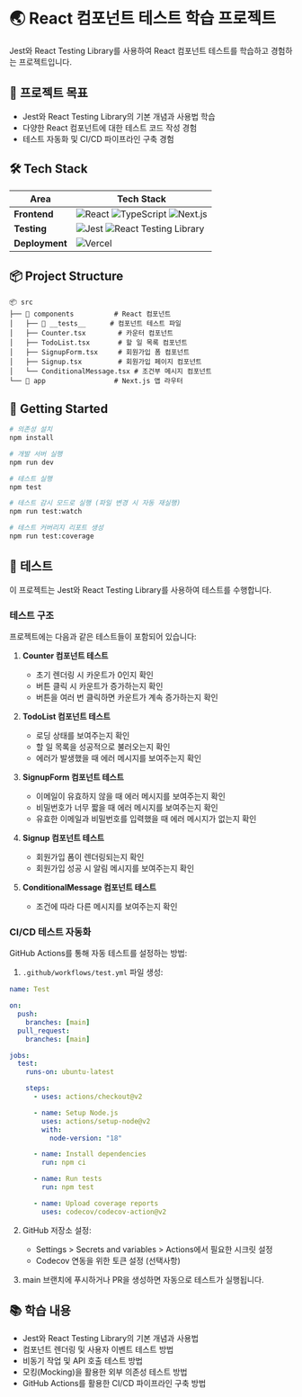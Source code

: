 # 🌏 React 컴포넌트 테스트 학습 프로젝트

Jest와 React Testing Library를 사용하여 React 컴포넌트 테스트를 학습하고 경험하는 프로젝트입니다.

## 🎯 프로젝트 목표

- Jest와 React Testing Library의 기본 개념과 사용법 학습
- 다양한 React 컴포넌트에 대한 테스트 코드 작성 경험
- 테스트 자동화 및 CI/CD 파이프라인 구축 경험

## 🛠️ Tech Stack

| Area           | Tech Stack                                                                                                                                                                                                                                                                                                                    |
| -------------- | ----------------------------------------------------------------------------------------------------------------------------------------------------------------------------------------------------------------------------------------------------------------------------------------------------------------------------- |
| **Frontend**   | ![React](https://img.shields.io/badge/React-61DAFB?style=for-the-badge&logo=React&logoColor=white) ![TypeScript](https://img.shields.io/badge/typescript-3178C6?style=for-the-badge&logo=typescript&logoColor=white) ![Next.js](https://img.shields.io/badge/Next.js-000000?style=for-the-badge&logo=Next.js&logoColor=white) |
| **Testing**    | ![Jest](https://img.shields.io/badge/Jest-C21325?style=for-the-badge&logo=jest&logoColor=white) ![React Testing Library](https://img.shields.io/badge/Testing_Library-E33332?style=for-the-badge&logo=react&logoColor=white)                                                                                                  |
| **Deployment** | ![Vercel](https://img.shields.io/badge/Vercel-000000?style=for-the-badge&logo=Vercel&logoColor=white)                                                                                                                                                                                                                         |

## 📦 Project Structure

```
📦 src
├── 📂 components          # React 컴포넌트
│   ├── 📂 __tests__      # 컴포넌트 테스트 파일
│   ├── Counter.tsx        # 카운터 컴포넌트
│   ├── TodoList.tsx       # 할 일 목록 컴포넌트
│   ├── SignupForm.tsx     # 회원가입 폼 컴포넌트
│   ├── Signup.tsx         # 회원가입 페이지 컴포넌트
│   └── ConditionalMessage.tsx # 조건부 메시지 컴포넌트
└── 📂 app                 # Next.js 앱 라우터
```

## 🚀 Getting Started

```bash
# 의존성 설치
npm install

# 개발 서버 실행
npm run dev

# 테스트 실행
npm test

# 테스트 감시 모드로 실행 (파일 변경 시 자동 재실행)
npm run test:watch

# 테스트 커버리지 리포트 생성
npm run test:coverage
```

## 🧪 테스트

이 프로젝트는 Jest와 React Testing Library를 사용하여 테스트를 수행합니다.

### 테스트 구조

프로젝트에는 다음과 같은 테스트들이 포함되어 있습니다:

1. **Counter 컴포넌트 테스트**

   - 초기 렌더링 시 카운트가 0인지 확인
   - 버튼 클릭 시 카운트가 증가하는지 확인
   - 버튼을 여러 번 클릭하면 카운트가 계속 증가하는지 확인

2. **TodoList 컴포넌트 테스트**

   - 로딩 상태를 보여주는지 확인
   - 할 일 목록을 성공적으로 불러오는지 확인
   - 에러가 발생했을 때 에러 메시지를 보여주는지 확인

3. **SignupForm 컴포넌트 테스트**

   - 이메일이 유효하지 않을 때 에러 메시지를 보여주는지 확인
   - 비밀번호가 너무 짧을 때 에러 메시지를 보여주는지 확인
   - 유효한 이메일과 비밀번호를 입력했을 때 에러 메시지가 없는지 확인

4. **Signup 컴포넌트 테스트**

   - 회원가입 폼이 렌더링되는지 확인
   - 회원가입 성공 시 알림 메시지를 보여주는지 확인

5. **ConditionalMessage 컴포넌트 테스트**
   - 조건에 따라 다른 메시지를 보여주는지 확인

### CI/CD 테스트 자동화

GitHub Actions를 통해 자동 테스트를 설정하는 방법:

1. `.github/workflows/test.yml` 파일 생성:

```yaml
name: Test

on:
  push:
    branches: [main]
  pull_request:
    branches: [main]

jobs:
  test:
    runs-on: ubuntu-latest

    steps:
      - uses: actions/checkout@v2

      - name: Setup Node.js
        uses: actions/setup-node@v2
        with:
          node-version: "18"

      - name: Install dependencies
        run: npm ci

      - name: Run tests
        run: npm test

      - name: Upload coverage reports
        uses: codecov/codecov-action@v2
```

2. GitHub 저장소 설정:

   - Settings > Secrets and variables > Actions에서 필요한 시크릿 설정
   - Codecov 연동을 위한 토큰 설정 (선택사항)

3. main 브랜치에 푸시하거나 PR을 생성하면 자동으로 테스트가 실행됩니다.

## 📚 학습 내용

- Jest와 React Testing Library의 기본 개념과 사용법
- 컴포넌트 렌더링 및 사용자 이벤트 테스트 방법
- 비동기 작업 및 API 호출 테스트 방법
- 모킹(Mocking)을 활용한 외부 의존성 테스트 방법
- GitHub Actions를 활용한 CI/CD 파이프라인 구축 방법
